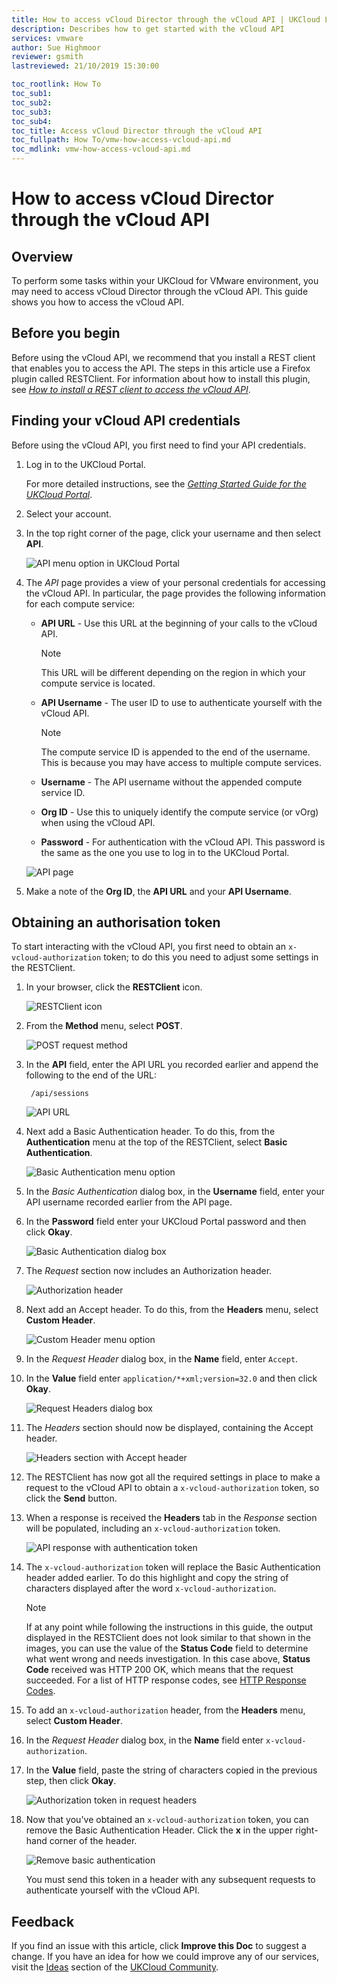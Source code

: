 ```yaml
---
title: How to access vCloud Director through the vCloud API | UKCloud Ltd
description: Describes how to get started with the vCloud API
services: vmware
author: Sue Highmoor
reviewer: gsmith
lastreviewed: 21/10/2019 15:30:00

toc_rootlink: How To
toc_sub1:
toc_sub2:
toc_sub3:
toc_sub4:
toc_title: Access vCloud Director through the vCloud API
toc_fullpath: How To/vmw-how-access-vcloud-api.md
toc_mdlink: vmw-how-access-vcloud-api.md
---
```


# How to access vCloud Director through the vCloud API

## Overview

To perform some tasks within your UKCloud for VMware environment, you may need to access vCloud Director through the vCloud API. This guide shows you how to access the vCloud API.

## Before you begin

Before using the vCloud API, we recommend that you install a REST client that enables you to access the API. The steps in this article use a Firefox plugin called RESTClient. For information about how to install this plugin, see [*How to install a REST client to access the vCloud API*](vmw-how-install-vcloud-api-rest-client.md).

## Finding your vCloud API credentials

Before using the vCloud API, you first need to find your API credentials.

1. Log in to the UKCloud Portal.

    For more detailed instructions, see the [*Getting Started Guide for the UKCloud Portal*](../portal/ptl-gs.md).

2. Select your account.

3. In the top right corner of the page, click your username and then select **API**.

    ![API menu option in UKCloud Portal](images/vmw-portal-mnu-api.png)

4. The *API* page provides a view of your personal credentials for accessing the vCloud API. In particular, the page provides the following information for each compute service:

    - **API URL** - Use this URL at the beginning of your calls to the vCloud API.

        > [!NOTE]
        > This URL will be different depending on the region in which your compute service is located.

    - **API Username** - The user ID to use to authenticate yourself with the vCloud API.

        > [!NOTE]
        > The compute service ID is appended to the end of the username. This is because you may have access to multiple compute services.

    - **Username** - The API username without the appended compute service ID.

    - **Org ID** - Use this to uniquely identify the compute service (or vOrg) when using the vCloud API.

    - **Password** - For authentication with the vCloud API. This password is the same as the one you use to log in to the UKCloud Portal.

    ![API page](images/vmw-portal-api-details.png)

5. Make a note of the **Org ID**, the **API URL** and your **API Username**.

## Obtaining an authorisation token

To start interacting with the vCloud API, you first need to obtain an `x-vcloud-authorization` token; to do this you need to adjust some settings in the RESTClient.

1. In your browser, click the **RESTClient** icon.

    ![RESTClient icon](images/vmw-firefox-restclient-icon.png)

2. From the **Method** menu, select **POST**.

    ![POST request method](images/vmw-restclient-request-method-post.png)

3. In the **API** field, enter the API URL you recorded earlier and append the following to the end of the URL:

        /api/sessions

    ![API URL](images/vmw-restclient-api-url.png)

4. Next add a Basic Authentication header. To do this, from the **Authentication** menu at the top of the RESTClient, select **Basic Authentication**.

    ![Basic Authentication menu option](images/vmw-restclient-basic-authentication.png)

5. In the *Basic Authentication* dialog box, in the **Username** field, enter your API username recorded earlier from the API page.

6. In the **Password** field enter your UKCloud Portal password and then click **Okay**.

    ![Basic Authentication dialog box](images/vmw-restclient-authentication-details.png)

7. The *Request* section now includes an Authorization header.

    ![Authorization header](images/vmw-restclient-authentication-header.png)

8. Next add an Accept header. To do this, from the **Headers** menu, select **Custom Header**.

    ![Custom Header menu option](images/vmw-restclient-custom-header.png)

9. In the *Request Header* dialog box, in the **Name** field, enter `Accept`.

10. In the **Value** field enter `application/*+xml;version=32.0` and then click **Okay**.

    ![Request Headers dialog box](images/Request_Headers_dialog_box_2.PNG)

11. The *Headers* section should now be displayed, containing the Accept header.

    ![Headers section with Accept header](images/vmw-restclient-accept-header.png)

12. The RESTClient has now got all the required settings in place to make a request to the vCloud API to obtain a `x-vcloud-authorization` token, so click the **Send** button.

13. When a response is received the **Headers** tab in the *Response* section will be populated, including an `x-vcloud-authorization` token.

    ![API response with authentication token](images/vmw-restclient-authentication-token.png)

14. The `x-vcloud-authorization` token will replace the Basic Authentication header added earlier. To do this highlight and copy the string of characters displayed after the word `x-vcloud-authorization`.

    > [!NOTE]
    > If at any point while following the instructions in this guide, the output displayed in the RESTClient does not look similar to that shown in the images, you can use the value of the **Status Code** field to determine what went wrong and needs investigation. In this case above, **Status Code** received was HTTP 200 OK, which means that the request succeeded. For a list of HTTP response codes, see [HTTP Response Codes](https://developer.mozilla.org/en-US/docs/Web/HTTP/Status).

15. To add an `x-vcloud-authorization` header, from the **Headers** menu, select **Custom Header**.

16. In the *Request Header* dialog box, in the **Name** field enter `x-vcloud-authorization`.

17. In the **Value** field, paste the string of characters copied in the previous step, then click **Okay**.

    ![Authorization token in request headers](images/vmw-restclient-request-headers-token.png)

18. Now that you've obtained an `x-vcloud-authorization` token, you can remove the Basic Authentication Header. Click the **x** in the upper right-hand corner of the header.

    ![Remove basic authentication](images/vmw-restclient-basic-authentication-remove.png)

    You must send this token in a header with any subsequent requests to authenticate yourself with the vCloud API.

## Feedback

If you find an issue with this article, click **Improve this Doc** to suggest a change. If you have an idea for how we could improve any of our services, visit the [Ideas](https://community.ukcloud.com/ideas) section of the [UKCloud Community](https://community.ukcloud.com).
